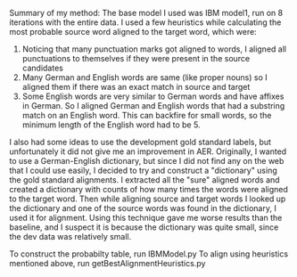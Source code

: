 Summary of my method:
The base model I used was IBM model1, run on 8 iterations with the entire data. I used a few heuristics while calculating the most probable source word aligned to the target word, which were:
1. Noticing that many punctuation marks got aligned to words, I aligned all punctuations to themselves if they were present in the source candidates
2. Many German and English words are same (like proper nouns) so I aligned them if there was an exact match in source and target
3. Some English words are very similar to German words and have affixes in German. So I aligned German and English words that had a substring match on an English word. This can backfire for small words, so the minimum length of the English word had to be 5.

I also had some ideas to use the development gold standard labels, but unfortunately it did not give me an improvement in AER. Originally, I wanted to use a German-English dictionary, but since I did not find any on the web that I could use easily, I decided to try and construct a "dictionary" using the gold standard alignments. I extracted all the "sure" aligned words and created a dictionary with counts of how many times the words were aligned to the target word. Then while aligning source and target words I looked up the dictionary and one of the source words was found in the dictionary, I used it for alignment. Using this technique gave me worse results than the baseline, and I suspect it is because the dictionary was quite small, since the dev data was relatively small.

To construct the probabilty table, run IBMModel.py
To align using heuristics mentioned above, run getBestAlignmentHeuristics.py